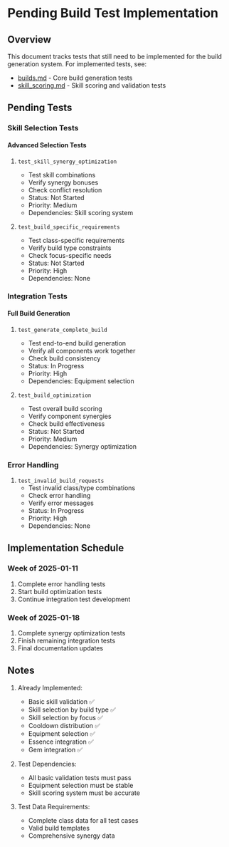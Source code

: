 # Pending Build Test Implementation

## Overview

This document tracks tests that still need to be implemented for the build generation system. For implemented tests, see:
- [builds.md](./builds.md) - Core build generation tests
- [skill_scoring.md](./skill_scoring.md) - Skill scoring and validation tests

## Pending Tests

### Skill Selection Tests

#### Advanced Selection Tests
1. `test_skill_synergy_optimization`
   - Test skill combinations
   - Verify synergy bonuses
   - Check conflict resolution
   - Status: Not Started
   - Priority: Medium
   - Dependencies: Skill scoring system

2. `test_build_specific_requirements`
   - Test class-specific requirements
   - Verify build type constraints
   - Check focus-specific needs
   - Status: Not Started
   - Priority: High
   - Dependencies: None

### Integration Tests

#### Full Build Generation
1. `test_generate_complete_build`
   - Test end-to-end build generation
   - Verify all components work together
   - Check build consistency
   - Status: In Progress
   - Priority: High
   - Dependencies: Equipment selection

2. `test_build_optimization`
   - Test overall build scoring
   - Verify component synergies
   - Check build effectiveness
   - Status: Not Started
   - Priority: Medium
   - Dependencies: Synergy optimization

### Error Handling
1. `test_invalid_build_requests`
   - Test invalid class/type combinations
   - Check error handling
   - Verify error messages
   - Status: In Progress
   - Priority: High
   - Dependencies: None

## Implementation Schedule

### Week of 2025-01-11
1. Complete error handling tests
2. Start build optimization tests
3. Continue integration test development

### Week of 2025-01-18
1. Complete synergy optimization tests
2. Finish remaining integration tests
3. Final documentation updates

## Notes

1. Already Implemented:
   - Basic skill validation ✅
   - Skill selection by build type ✅
   - Skill selection by focus ✅
   - Cooldown distribution ✅
   - Equipment selection ✅
   - Essence integration ✅
   - Gem integration ✅

2. Test Dependencies:
   - All basic validation tests must pass
   - Equipment selection must be stable
   - Skill scoring system must be accurate

3. Test Data Requirements:
   - Complete class data for all test cases
   - Valid build templates
   - Comprehensive synergy data
